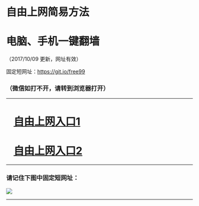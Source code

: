 ﻿# 自由上网简易方法

# 电脑、手机一键翻墙

（2017/10/09 更新，网址有效）

固定短网址：https://git.io/free99

### （微信如打不开，请转到浏览器打开）


***





# &nbsp;&nbsp; <a href="http://ft831813047.fwq-tz-1001.info/fwqtz01.html?t=10090018811 " target="_blank">自由上网入口1</a>
# &nbsp;&nbsp; <a href="http://ft1142422129.fwq-tz-1002.info/fwqtz02.html?t=100900114506 " target="_blank">自由上网入口2</a>
***

### 请记住下图中固定短网址：

<img src="https://s3-us-west-2.amazonaws.com/fwq-1001/yjfq-20170905okok.png" /> 


***

